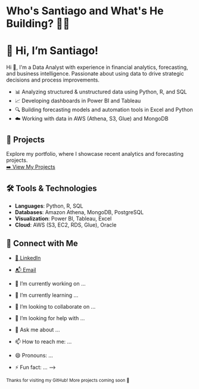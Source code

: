 # Who's Santiago and What's He Building? 👨‍💻


# 👋 Hi, I’m **Santiago!**

Hi 👋, I'm a Data Analyst with experience in financial analytics, forecasting, and business intelligence. Passionate about using data to drive strategic decisions and process improvements.

- 📊 Analyzing structured & unstructured data using Python, R, and SQL  
- 📈 Developing dashboards in Power BI and Tableau  
- 🔍 Building forecasting models and automation tools in Excel and Python  
- ☁️ Working with data in AWS (Athena, S3, Glue) and MongoDB  

## 📁 Projects

Explore my portfolio, where I showcase recent analytics and forecasting projects.  
[➡️ View My Projects](https://github.com/SantiagoRios-Pro?tab=repositories)

## 🛠️ Tools & Technologies

- **Languages**: Python, R, SQL  
- **Databases**: Amazon Athena, MongoDB, PostgreSQL  
- **Visualization**: Power BI, Tableau, Excel  
- **Cloud**: AWS (S3, EC2, RDS, Glue), Oracle  

## 🤝 Connect with Me

- [📍 LinkedIn](https://linkedin.com/in/santiagorios1)  
- [📬 Email](mailto:rios.santiago.2307@gmail.com)

- 🔭 I’m currently working on ...
- 🌱 I’m currently learning ...
- 👯 I’m looking to collaborate on ...
- 🤔 I’m looking for help with ...
- 💬 Ask me about ...
- 📫 How to reach me: ...
- 😄 Pronouns: ...
- ⚡ Fun fact: ...
-->

<sub>Thanks for visiting my GitHub! More projects coming soon 🚀</sub>



